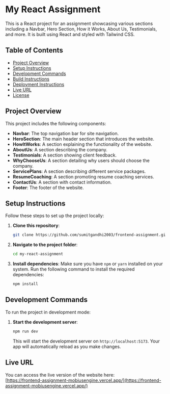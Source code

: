 # My React Assignment

This is a React project for an assignment showcasing various sections including a Navbar, Hero Section, How it Works, About Us, Testimonials, and more. It is built using React and styled with Tailwind CSS.

## Table of Contents

- [Project Overview](#project-overview)
- [Setup Instructions](#setup-instructions)
- [Development Commands](#development-commands)
- [Build Instructions](#build-instructions)
- [Deployment Instructions](#deployment-instructions)
- [Live URL](#live-url)
- [License](#license)

## Project Overview

This project includes the following components:

- **Navbar**: The top navigation bar for site navigation.
- **HeroSection**: The main header section that introduces the website.
- **HowItWorks**: A section explaining the functionality of the website.
- **AboutUs**: A section describing the company.
- **Testimonials**: A section showing client feedback.
- **WhyChooseUs**: A section detailing why users should choose the company.
- **ServicePlans**: A section describing different service packages.
- **ResumeCoaching**: A section promoting resume coaching services.
- **ContactUs**: A section with contact information.
- **Footer**: The footer of the website.

## Setup Instructions

Follow these steps to set up the project locally:

1. **Clone this repository**:

   ```bash
   git clone https://github.com/sumitgandhi2003/frontend-assignment.git
   ```

2. **Navigate to the project folder**:

   ```bash
   cd my-react-assignment
   ```

3. **Install dependencies**:
   Make sure you have `npm` or `yarn` installed on your system.
   Run the following command to install the required dependencies:
   ```bash
   npm install
   ```

## Development Commands

To run the project in development mode:

1. **Start the development server**:
   ```bash
   npm run dev
   ```
   This will start the development server on `http://localhost:5173`. Your app will automatically reload as you make changes.

## Live URL

You can access the live version of the website here:  
[https://frontend-assignment-mobiusengine.vercel.app/](https://frontend-assignment-mobiusengine.vercel.app/)
